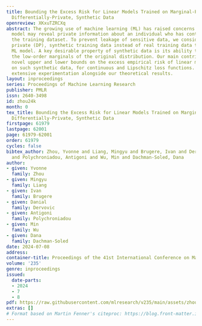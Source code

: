 ```yaml
---
title: Bounding the Excess Risk for Linear Models Trained on Marginal-Preserving,
  Differentially-Private, Synthetic Data
openreview: XKxuTZRCXq
abstract: The growing use of machine learning (ML) has raised concerns that an ML
  model may reveal private information about an individual who has contributed to
  the training dataset. To prevent leakage of sensitive data, we consider using differentially-
  private (DP), synthetic training data instead of real training data to train an
  ML model. A key desirable property of synthetic data is its ability to preserve
  the low-order marginals of the original distribution. Our main contribution comprises
  novel upper and lower bounds on the excess empirical risk of linear models trained
  on such synthetic data, for continuous and Lipschitz loss functions. We perform
  extensive experimentation alongside our theoretical results.
layout: inproceedings
series: Proceedings of Machine Learning Research
publisher: PMLR
issn: 2640-3498
id: zhou24k
month: 0
tex_title: Bounding the Excess Risk for Linear Models Trained on Marginal-Preserving,
  Differentially-Private, Synthetic Data
firstpage: 61979
lastpage: 62001
page: 61979-62001
order: 61979
cycles: false
bibtex_author: Zhou, Yvonne and Liang, Mingyu and Brugere, Ivan and Dervovic, Danial
  and Polychroniadou, Antigoni and Wu, Min and Dachman-Soled, Dana
author:
- given: Yvonne
  family: Zhou
- given: Mingyu
  family: Liang
- given: Ivan
  family: Brugere
- given: Danial
  family: Dervovic
- given: Antigoni
  family: Polychroniadou
- given: Min
  family: Wu
- given: Dana
  family: Dachman-Soled
date: 2024-07-08
address:
container-title: Proceedings of the 41st International Conference on Machine Learning
volume: '235'
genre: inproceedings
issued:
  date-parts:
  - 2024
  - 7
  - 8
pdf: https://raw.githubusercontent.com/mlresearch/v235/main/assets/zhou24k/zhou24k.pdf
extras: []
# Format based on Martin Fenner's citeproc: https://blog.front-matter.io/posts/citeproc-yaml-for-bibliographies/
---
```

